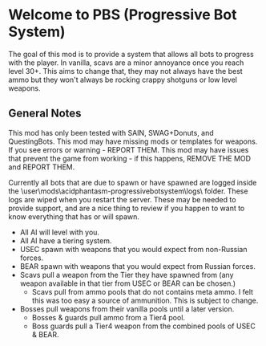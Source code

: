 # Welcome to PBS (Progressive Bot System)

The goal of this mod is to provide a system that allows all bots to progress with the player. 
In vanilla, scavs are a minor annoyance once you reach level 30+. This aims to change that, they may not always have the best ammo but they won't always be rocking crappy shotguns or low level weapons.

## General Notes

This mod has only been tested with SAIN, SWAG+Donuts, and QuestingBots.
This mod may have missing mods or templates for weapons. If you see errors or warning - REPORT THEM.
This mod may have issues that prevent the game from working - if this happens, REMOVE THE MOD and REPORT THEM.

Currently all bots that are due to spawn or have spawned are logged inside the \user\mods\acidphantasm-progressivebotsystem\logs\ folder. These logs are wiped when you restart the server. These may be needed to provide support, and are a nice thing to review if you happen to want to know everything that has or will spawn.

- All AI will level with you.
- All AI have a tiering system.
- USEC spawn with weapons that you would expect from non-Russian forces.
- BEAR spawn with weapons that you would expect from Russian forces.
- Scavs pull a weapon from the Tier they have spawned from (any weapon available in that tier from USEC or BEAR can be chosen.)
  - Scavs pull from ammo pools that do not contains meta ammo. I felt this was too easy a source of ammunition. This is subject to change.
- Bosses pull weapons from their vanilla pools until a later version.
  - Bosses & guards pull ammo from a Tier4 pool.
  - Boss guards pull a Tier4 weapon from the combined pools of USEC & BEAR.